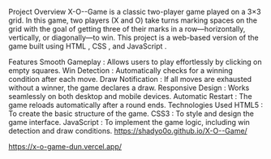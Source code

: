 Project Overview
X-O--Game is a classic two-player game played on a 3×3 grid. In this game, two players (X and O) take turns marking spaces on the grid with the goal of getting three of their marks in a row—horizontally, vertically, or diagonally—to win. This project is a web-based version of the game built using HTML , CSS , and JavaScript .

Features
Smooth Gameplay : Allows users to play effortlessly by clicking on empty squares.
Win Detection : Automatically checks for a winning condition after each move.
Draw Notification : If all moves are exhausted without a winner, the game declares a draw.
Responsive Design : Works seamlessly on both desktop and mobile devices.
Automatic Restart : The game reloads automatically after a round ends.
Technologies Used
HTML5 : To create the basic structure of the game.
CSS3 : To style and design the game interface.
JavaScript : To implement the game logic, including win detection and draw conditions.
https://shadyo0o.github.io/X-O--Game/

https://x-o-game-dun.vercel.app/
